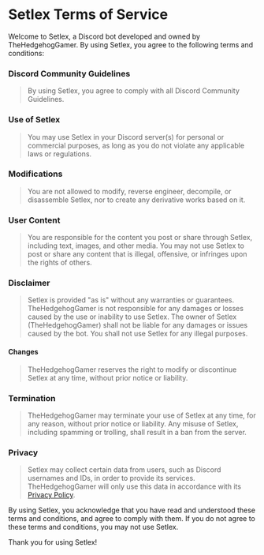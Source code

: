 # Setlex Terms of Service

Welcome to Setlex, a Discord bot developed and owned by TheHedgehogGamer. By using Setlex, you agree to the following terms and conditions:

### Discord Community Guidelines
> By using Setlex, you agree to comply with all Discord Community Guidelines.

### Use of Setlex
> You may use Setlex in your Discord server(s) for personal or commercial purposes, as long as you do not violate any applicable laws or regulations.

### Modifications
> You are not allowed to modify, reverse engineer, decompile, or disassemble Setlex, nor to create any derivative works based on it.

### User Content
> You are responsible for the content you post or share through Setlex, including text, images, and other media. You may not use Setlex to post or share any content that is illegal, offensive, or infringes upon the rights of others.

### Disclaimer
> Setlex is provided "as is" without any warranties or guarantees. TheHedgehogGamer is not responsible for any damages or losses caused by the use or inability to use Setlex.
> The owner of Setlex (TheHedgehogGamer) shall not be liable for any damages or issues caused by the bot.
> You shall not use Setlex for any illegal purposes.

#### Changes
> TheHedgehogGamer reserves the right to modify or discontinue Setlex at any time, without prior notice or liability.

### Termination
> TheHedgehogGamer may terminate your use of Setlex at any time, for any reason, without prior notice or liability.
> Any misuse of Setlex, including spamming or trolling, shall result in a ban from the server.

### Privacy
> Setlex may collect certain data from users, such as Discord usernames and IDs, in order to provide its services. TheHedgehogGamer will only use this data in accordance with its [Privacy Policy](https://github.com/TheHedgehogGamer/Setlex/blob/main/Privacy%20Policy.md).

By using Setlex, you acknowledge that you have read and understood these terms and conditions, and agree to comply with them. If you do not agree to these terms and conditions, you may not use Setlex.

Thank you for using Setlex!

